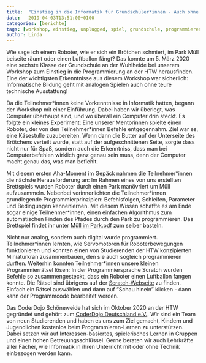 ```yaml
---
title:  "Einstieg in die Informatik für Grundschüler*innen - Auch ohne Computer kann man viel lernen!"
date:   2019-04-03T13:51:00+0100
categories: [berichte]
tags: [workshop, einstieg, unplugged, spiel, grundschule, programmieren, scratch, motoren]
author: Linda
---
```

Wie sage ich einem Roboter, wie er sich ein Brötchen schmiert, im Park Müll beiseite räumt oder einen Luftballon fängt?
Das konnte am 5. März 2020 eine sechste Klasse der Grundschule an der Wuhlheide bei unserem Workshop zum Einstieg in die
Programmierung an der HTW herausfinden. Eine der wichtigsten Erkenntnisse aus diesem Workshop war sicherlich:
Informatische Bildung geht mit analogen Spielen auch ohne teure technische Ausstattung!

Da die Teilnehmer\*innen keine Vorkenntnisse in Informatik hatten, begann der Workshop mit einer Einführung.
Dabei haben wir überlegt, was Computer überhaupt sind, und wo überall ein Computer drin steckt.
Es folgte ein kleines Experiment: Eine unserer Mentorinnen spielte einen Roboter, der von den Teilnehmer\*innen
Befehle entgegennahm. Ziel war es, eine Käsestulle zuzubereiten. Wenn dann die Butter auf der Unterseite des Brötchens
verteilt wurde, statt auf der aufgeschnittenen Seite, sorgte dass nicht nur für Spaß, sondern auch die Erkenntniss,
dass man bei Computerbefehlen wirklich ganz genau sein muss, denn der Computer macht genau das, was man befiehlt.

Mit diesem ersten Aha-Moment im Gepäck nahmen die Teilnehmer\*innen die nächste Herausforderung an:
Im Rahmen eines von uns erstellten Brettspiels wurden Roboter durch einen Park manövriert um Müll aufzusammeln.
Nebenbei verinnerlichten die Teilnehmer\*innen grundlegende Programmierprinzipien: Befehlsfolgen, Schleifen,
Parameter und Bedingungen kennenlernen. Mit diesem Wissen schaffte es am Ende sogar einige Teilnehmer\*innen,
einen einfachen Algorithmus zum automatischen Finden des Pfades durch den Park zu programmieren.
Das Brettspiel findet ihr unter [Müll im Park.pdf](https://coderdojo-schoeneweide.github.io/docs/M%C3%BCll%20im%20Park.pdf)
zum selber basteln.

Nicht nur analog, sondern auch digital wurde programmiert. Teilnehmer\*innen lernten, wie Servomotoren für
Roboterbewegungen funktionieren und konnten einen von Studierenden der HTW konzipierten Miniaturkran zusammenbauen,
den sie auch sogleich programmieren durften. Weiterhin konnten Teilnehmer*innen unsere kleinen Programmierrätsel lösen:
In der Programmiersprache Scratch wurden Befehle so zusammengesteckt, dass ein Roboter einen Luftballon fangen konnte.
Die Rätsel sind übrigens auf der [Scratch-Webseite](https://scratch.mit.edu/studios/25883413/) zu finden. Einfach ein Rätsel auswählen und
dann auf “Schau hinein” klicken - dann kann der Programmcode bearbeitet werden.

Das CoderDojo Schöneweide hat sich im Oktober 2020 an der HTW gegründet und gehört zum [CoderDojo Deutschland e.V.](https://coderdojo-deutschland.de/).
Wir sind ein Team von neun Studierenden und haben es uns zum Ziel gemacht, Kindern und Jugendlichen kostenlos beim
Programmieren-Lernen zu unterstützen. Dabei setzen wir auf Interessen-basiertes, spielerisches Lernen in Gruppen
und einen hohen Betreuungsschlüssel. Gerne beraten wir auch Lehrkräfte aller Fächer, wie Informatik in ihren
Unterricht mit oder ohne Technik einbezogen werden kann.
